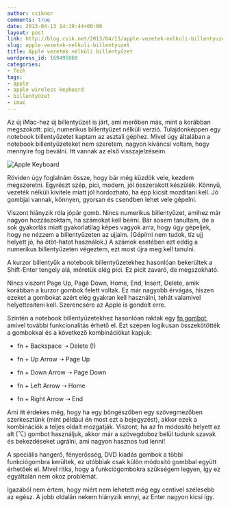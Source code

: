 ```yaml
---
author: csiknor
comments: true
date: 2013-04-13 14:19:44+00:00
layout: post
link: http://blog.csik.net/2013/04/13/apple-vezetek-nelkuli-billentyuzet/
slug: apple-vezetek-nelkuli-billentyuzet
title: Apple vezeték nélküli billentyűzet
wordpress_id: 169495860
categories:
- Tech
tags:
- apple
- apple wireless keyboard
- billentyűzet
- imac
---
```


Az új iMac-hez új billentyűzet is járt, ami merőben más, mint a korábban megszokott: pici, numerikus billentyűzet nélküli verzió. Tulajdonképpen egy notebook billentyűzetet kaptam az asztali géphez. Mivel úgy általában a notebook billentyűzeteket nem szeretem, nagyon kíváncsi voltam, hogy mennyire fog beválni. Itt vannak az első visszajelzéseim.

![Apple Keyboard](http://csiknet.files.wordpress.com/2013/04/pasted-graphic-2.png?w=580)

Röviden úgy foglalnám össze, hogy bár még küzdök vele, kezdem megszeretni. Egyrészt szép, pici, modern, jól összerakott készülék. Könnyű, vezeték nélküli kivitele miatt jól hordozható, ha épp kicsit mozdítani kell. Jó gombjai vannak, könnyen, gyorsan és csendben lehet vele gépelni.

Viszont hiányzik róla jópár gomb. Nincs numerikus billentyűzet, amihez már nagyon hozzászoktam, ha számokat kell beírni. Bár sosem tanultam, de a sok gyakorlás miatt gyakorlatilag képes vagyok arra, hogy úgy gépeljek, hogy ne nézzem a billentyűzeten az ujjaim. (Gépírni nem tudok, tíz ujj helyett jó, ha ötöt-hatot használok.) A számok esetében ezt eddig a numerikus billentyűzeten végeztem, ezt most újra meg kell tanulni.

A kurzor billentyűk a notebook billentyűzetekhez hasonlóan bekerültek a Shift-Enter tengely alá, méretük elég pici. Ez picit zavaró, de megszokható.

Nincs viszont Page Up, Page Down, Home, End, Insert, Delete, amik korábban a kurzor gombok felett voltak. Ez már nagyobb érvágás, hiszen ezeket a gombokat azért elég gyakran kell használni, tehát valamivel helyettesíteni kell. Szerencsére az Apple is gondolt erre.

Szintén a notebook billentyűzetekhez hasonlóan raktak egy [fn gombot](http://en.wikipedia.org/wiki/Fn_key), amivel további funkcionalitás érhető el. Ezt szépen logikusan összekötötték a gombokkal és a következő kombinációkat kapjuk:



	
  * fn + Backspace ➝ Delete (!)

	
  * fn + Up Arrow ➝ Page Up

	
  * fn + Down Arrow ➝ Page Down

	
  * fn + Left Arrow ➝ Home

	
  * fn + Right Arrow ➝ End


Ami itt érdekes még, hogy ha egy böngészőben egy szövegmezőben szerkesztünk (mint például én most ezt a bejegyzést), akkor ezek a kombinációk a teljes oldalt mozgatják. Viszont, ha az fn módosító helyett az alt (⌥) gombot használjuk, akkor már a szövegdoboz belül tudunk szavak és bekezdéseket ugrálni, ami nagyon hasznos tud lenni!

A speciális hangerő, fényerősség, DVD kiadás gombok a többi funkciógombra kerültek, ez utóbbiak csak külön módosító gombbal együtt érhetőek el. Mivel ritka, hogy a funkciógombokra szükségem legyen, így ez egyáltalán nem okoz problémát.

Igazából nem értem, hogy miért nem lehetett még egy centivel szélesebb az egész. A jobb oldalán nekem hiányzik ennyi, az Enter nagyon kicsi így.
